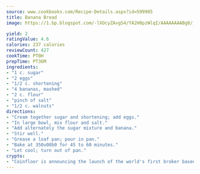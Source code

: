 ```yaml
---
source: www.cookbooks.com/Recipe-Details.aspx?id=599905
title: Banana Bread
image: https://1.bp.blogspot.com/-lXOcyZAvgS4/YA2H0pzWlqI/AAAAAAAABg8/_HX4JI-WmFM0Tz684w_qYjP9vBzksmFNgCLcBGAsYHQ/s219/20.png

yield: 2
ratingValue: 4.6
calories: 237 calories
reviewCount: 427
cookTime: PT0H
prepTime: PT36M
ingredients:
- "1 c. sugar"
- "2 eggs"
- "1/2 c. shortening"
- "4 bananas, mashed"
- "2 c. flour"
- "pinch of salt"
- "1/2 c. walnuts"
directions:
- "Cream together sugar and shortening; add eggs."
- "In large bowl, mix flour and salt."
- "Add alternately the sugar mixture and banana."
- "Stir well."
- "Grease a loaf pan; pour in pan."
- "Bake at 350u00b0 for 45 to 60 minutes."
- "Let cool; turn out of pan."
crypto:
- "Coinfloor is announcing the launch of the world's first broker based bitcoin marketplace."
---
```

